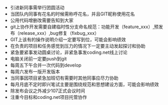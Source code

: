 * 引进新同事需举行团圆活动
* 当团队内同事有花名的时候需称呼花名，并且GIT昵称使用花名
* 公用代码增删改需要告知到大家
* git上协作开发需要自建临时性分支命名规范：功能开发（feature_xxx）,预发布（release_xxx）,bug修复（fixbug_xxx）
* GIT上该有的操作说明介绍一定要写到位，可能会影响绩效
* 在负责的项目和任务感觉到压力的情况下一定要主动发起探讨和协助
* 紧急要紧事发动圆桌讨论，非紧急事发coding.net线上讨论
* 电脑关闭前一定要push到git
* 每周五下午合并一次代码到develop
* 每周六发布一版开发版本
* 当同事因项目紧急加班切有需要时其他同事应尽力协助
* 每月月底不定时即兴笔试主要是围绕规范和思想建设方面，可能会影响绩效
* 除发布会议之外减少107正式会议时间
* 注重今目标和coding.net项目托管协作
